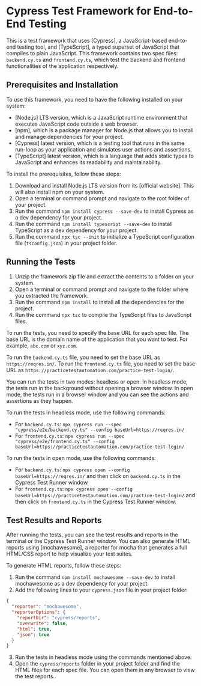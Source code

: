 # Cypress Test Framework for End-to-End Testing

This is a test framework that uses [Cypress], a JavaScript-based end-to-end testing tool, and [TypeScript], a typed superset of JavaScript that compiles to plain JavaScript. This framework contains two spec files: `backend.cy.ts` and `frontend.cy.ts`, which test the backend and frontend functionalities of the application respectively.

## Prerequisites and Installation

To use this framework, you need to have the following installed on your system:

- [Node.js] LTS version, which is a JavaScript runtime environment that executes JavaScript code outside a web browser.
- [npm], which is a package manager for Node.js that allows you to install and manage dependencies for your project.
- [Cypress] latest version, which is a testing tool that runs in the same run-loop as your application and simulates user actions and assertions.
- [TypeScript] latest version, which is a language that adds static types to JavaScript and enhances its readability and maintainability.

To install the prerequisites, follow these steps:

1. Download and install Node.js LTS version from its [official website]. This will also install npm on your system.
2. Open a terminal or command prompt and navigate to the root folder of your project.
3. Run the command `npm install cypress --save-dev` to install Cypress as a dev dependency for your project.
4. Run the command `npm install typescript --save-dev` to install TypeScript as a dev dependency for your project.
5. Run the command `npx tsc --init` to initialize a TypeScript configuration file (`tsconfig.json`) in your project folder.

## Running the Tests

1. Unzip the framework zip file and extract the contents to a folder on your system.
2. Open a terminal or command prompt and navigate to the folder where you extracted the framework.
3. Run the command `npm install` to install all the dependencies for the project.
4. Run the command `npx tsc` to compile the TypeScript files to JavaScript files.

To run the tests, you need to specify the base URL for each spec file. The base URL is the domain name of the application that you want to test. For example, `abc.com` or `xyz.com`.

To run the `backend.cy.ts` file, you need to set the base URL as `https://reqres.in/`. To run the `frontend.cy.ts` file, you need to set the base URL as `https://practicetestautomation.com/practice-test-login/`.

You can run the tests in two modes: headless or open. In headless mode, the tests run in the background without opening a browser window. In open mode, the tests run in a browser window and you can see the actions and assertions as they happen.

To run the tests in headless mode, use the following commands:

- For `backend.cy.ts`: `npx cypress run --spec "cypress/e2e/backend.cy.ts" --config baseUrl=https://reqres.in/`
- For `frontend.cy.ts`: `npx cypress run --spec "cypress/e2e/frontend.cy.ts" --config baseUrl=https://practicetestautomation.com/practice-test-login/`

To run the tests in open mode, use the following commands:

- For `backend.cy.ts`: `npx cypress open --config baseUrl=https://reqres.in/` and then click on `backend.cy.ts` in the Cypress Test Runner window.
- For `frontend.cy.ts`: `npx cypress open --config baseUrl=https://practicetestautomation.com/practice-test-login/` and then click on `frontend.cy.ts` in the Cypress Test Runner window.

## Test Results and Reports

After running the tests, you can see the test results and reports in the terminal or the Cypress Test Runner window. You can also generate HTML reports using [mochawesome], a reporter for mocha that generates a full HTML/CSS report to help visualize your test suites.

To generate HTML reports, follow these steps:

1. Run the command `npm install mochawesome --save-dev` to install mochawesome as a dev dependency for your project.
2. Add the following lines to your `cypress.json` file in your project folder:

```json
{
  "reporter": "mochawesome",
  "reporterOptions": {
    "reportDir": "cypress/reports",
    "overwrite": false,
    "html": true,
    "json": true
  }
}
```

3. Run the tests in headless mode using the commands mentioned above.
4. Open the `cypress/reports` folder in your project folder and find the HTML files for each spec file. You can open them in any browser to view the test reports..
